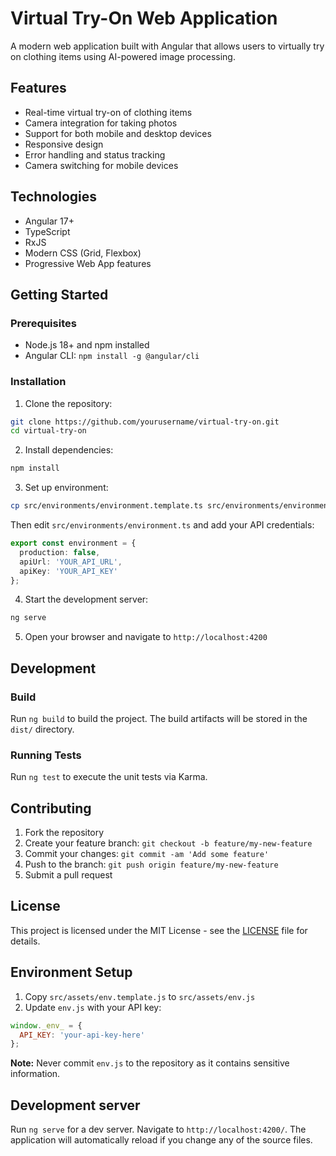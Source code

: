 # Virtual Try-On Web Application

A modern web application built with Angular that allows users to virtually try on clothing items using AI-powered image processing.

## Features

- Real-time virtual try-on of clothing items
- Camera integration for taking photos
- Support for both mobile and desktop devices
- Responsive design
- Error handling and status tracking
- Camera switching for mobile devices

## Technologies

- Angular 17+
- TypeScript
- RxJS
- Modern CSS (Grid, Flexbox)
- Progressive Web App features

## Getting Started

### Prerequisites

- Node.js 18+ and npm installed
- Angular CLI: `npm install -g @angular/cli`

### Installation

1. Clone the repository:
```bash
git clone https://github.com/yourusername/virtual-try-on.git
cd virtual-try-on
```

2. Install dependencies:
```bash
npm install
```

3. Set up environment:
```bash
cp src/environments/environment.template.ts src/environments/environment.ts
```
Then edit `src/environments/environment.ts` and add your API credentials:
```typescript
export const environment = {
  production: false,
  apiUrl: 'YOUR_API_URL',
  apiKey: 'YOUR_API_KEY'
};
```

4. Start the development server:
```bash
ng serve
```

5. Open your browser and navigate to `http://localhost:4200`

## Development

### Build

Run `ng build` to build the project. The build artifacts will be stored in the `dist/` directory.

### Running Tests

Run `ng test` to execute the unit tests via Karma.

## Contributing

1. Fork the repository
2. Create your feature branch: `git checkout -b feature/my-new-feature`
3. Commit your changes: `git commit -am 'Add some feature'`
4. Push to the branch: `git push origin feature/my-new-feature`
5. Submit a pull request

## License

This project is licensed under the MIT License - see the [LICENSE](LICENSE) file for details.

## Environment Setup

1. Copy `src/assets/env.template.js` to `src/assets/env.js`
2. Update `env.js` with your API key:
```js
window._env_ = {
  API_KEY: 'your-api-key-here'
};
```

**Note:** Never commit `env.js` to the repository as it contains sensitive information.

## Development server

Run `ng serve` for a dev server. Navigate to `http://localhost:4200/`. The application will automatically reload if you change any of the source files. 
